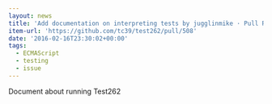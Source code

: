 ```yaml
---
layout: news
title: 'Add documentation on interpreting tests by jugglinmike · Pull Request #508 · tc39/test262'
item-url: 'https://github.com/tc39/test262/pull/508'
date: '2016-02-16T23:30:02+00:00'
tags:
  - ECMAScript
  - testing
  - issue
---
```

Document about running Test262
